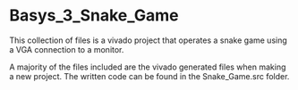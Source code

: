 # Basys_3_Snake_Game
This collection of files is a vivado project that operates a snake game using a VGA connection to a monitor.

A majority of the files included are the vivado generated files when making a new project. The written code can be found in the Snake_Game.src folder.
